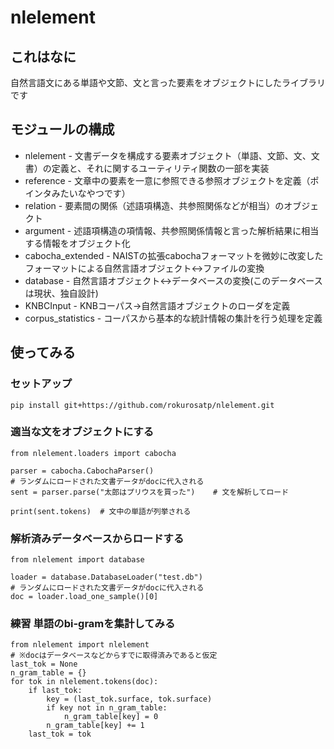 # nlelement

## これはなに

自然言語文にある単語や文節、文と言った要素をオブジェクトにしたライブラリです

## モジュールの構成

* nlelement - 文書データを構成する要素オブジェクト（単語、文節、文、文書）の定義と、それに関するユーティリティ関数の一部を実装
* reference - 文章中の要素を一意に参照できる参照オブジェクトを定義（ポインタみたいなやつです）
* relation - 要素間の関係（述語項構造、共参照関係などが相当）のオブジェクト
* argument - 述語項構造の項情報、共参照関係情報と言った解析結果に相当する情報をオブジェクト化
* cabocha_extended - NAISTの拡張cabochaフォーマットを微妙に改変したフォーマットによる自然言語オブジェクト<->ファイルの変換
* database - 自然言語オブジェクト<->データベースの変換(このデータベースは現状、独自設計)
* KNBCInput - KNBコーパス->自然言語オブジェクトのローダを定義
* corpus_statistics - コーパスから基本的な統計情報の集計を行う処理を定義

## 使ってみる

### セットアップ

```
pip install git+https://github.com/rokurosatp/nlelement.git
```

### 適当な文をオブジェクトにする

```
from nlelement.loaders import cabocha

parser = cabocha.CabochaParser()
# ランダムにロードされた文書データがdocに代入される
sent = parser.parse("太郎はプリウスを買った")    # 文を解析してロード

print(sent.tokens)  # 文中の単語が列挙される
```

### 解析済みデータベースからロードする

```
from nlelement import database

loader = database.DatabaseLoader("test.db")
# ランダムにロードされた文書データがdocに代入される
doc = loader.load_one_sample()[0]
```

### 練習 単語のbi-gramを集計してみる

```
from nlelement import nlelement
# ※docはデータベースなどからすでに取得済みであると仮定
last_tok = None
n_gram_table = {}
for tok in nlelement.tokens(doc):
    if last_tok:
        key = (last_tok.surface, tok.surface)
        if key not in n_gram_table:
            n_gram_table[key] = 0
        n_gram_table[key] += 1
    last_tok = tok
```
